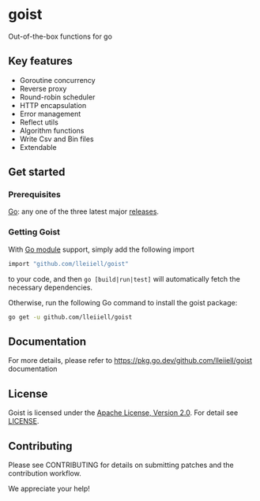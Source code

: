 # goist
Out-of-the-box functions for go

## Key features
- Goroutine concurrency
- Reverse proxy
- Round-robin scheduler
- HTTP encapsulation
- Error management
- Reflect utils
- Algorithm functions
- Write Csv and Bin files
- Extendable

## Get started

### Prerequisites
[Go](https://go.dev/): any one of the three latest major [releases](https://go.dev/doc/devel/release).

### Getting Goist

With [Go module](https://github.com/golang/go/wiki/Modules) support, simply add the following import

```bash
import "github.com/lleiiell/goist"
```

to your code, and then `go [build|run|test]` will automatically fetch the necessary dependencies.

Otherwise, run the following Go command to install the goist package:

```bash
go get -u github.com/lleiiell/goist
```

## Documentation

For more details, please refer to https://pkg.go.dev/github.com/lleiiell/goist documentation

## License
Goist is licensed under the [Apache License, Version 2.0](http://www.apache.org/licenses/LICENSE-2.0). For detail see [LICENSE](https://github.com/lleiiell/goist/blob/main/LICENSE).

## Contributing

Please see CONTRIBUTING for details on submitting patches and the contribution workflow.

We appreciate your help!